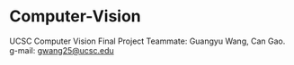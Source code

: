 # Computer-Vision
UCSC Computer Vision Final Project
Teammate: Guangyu Wang, Can Gao.
g-mail: gwang25@ucsc.edu
